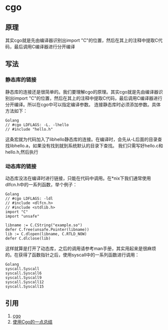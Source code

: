 # cgo

## 原理

其实cgo就是先由编译器识别出import "C"的位置，然后在其上的注释中提取C代码，最后调用C编译器进行分开编译

## 写法

### 静态库的链接

静态库的连接还是很简单的。我们要理解cgo的原理。其实cgo就是先由编译器识别出import "C"的位置，然后在其上的注释中提取C代码，最后调用C编译器进行分开编译。所以在cgo中可以指定编译参数。
连接静态库时必须添加参数。具体方法如下：
```
Golang
// #cgo LDFLAGS: -L. -lhello
// #include "hello.h"
```
这条宏就为代码加入了libhello静态库的连接。在编译时，会先从-L后面的目录查找libhello.a，如果没有找到就到系统默认的目录下查找。
我们只需写好hello.c和hello.h,然后执行

### 动态库的链接

动态库没法在编译时进行链接，只能在代码中调用。在*nix下我们通常使用dlfcn.h中的一系列函数，举个例子：
```
Golang
// #cgo LDFLAGS: -ldl
// #include <dlfcn.h>
// #include <stdlib.h>
import "C"
import "unsafe"

libname := C.CString("example.so")
defer C.free(unsafe.Pointer(libname))
lib := C.dlopen(libname, C.RTLD_NOW)
defer C.dlclose(lib)
```
这样就算是打开了动态库，之后的调用请参考man手册，其实用起来是很麻烦的。在获得了函数指针之后，使用syscall中的一系列函数进行调用：
```
Golang
syscall.Syscall
syscall.Syscall6
syscall.Syscall9
syscall.Syscall12
syscall.Syscall15
```

## 引用

1. [cgo](https://www.jianshu.com/p/45e4aa2e7c2e)
1. [使用Cgo的一点总结](http://blog.ihuxu.com/the-note-of-cgo-usage/)